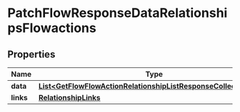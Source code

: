 # PatchFlowResponseDataRelationshipsFlowactions

## Properties
Name | Type | Description | Notes
------------ | ------------- | ------------- | -------------
**data** | [**List&lt;GetFlowFlowActionRelationshipListResponseCollectionData&gt;**](GetFlowFlowActionRelationshipListResponseCollectionData.md) |  |  [optional]
**links** | [**RelationshipLinks**](RelationshipLinks.md) |  |  [optional]
